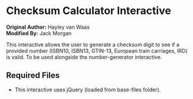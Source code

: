 # Checksum Calculator Interactive

**Original Author:** Hayley van Waas  
**Modified By:** Jack Morgan

This interactive allows the user to generate a checksum digit to see if a provided number (ISBN10, ISBN13, GTIN-13, European train carriages, IRD) is valid. To be used alongside the number-generator interactive.

## Required Files

- This interactive uses jQuery (loaded from base-files folder).
